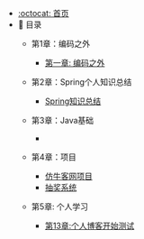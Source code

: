 - [:octocat: 首页](/README)
- :memo: 目录
   - 第1章：编码之外
      - [第一章: 编码之外](/md/code-aprt/编码之外.md)

   - 第2章：Spring个人知识总结
      - [Spring知识总结](/docs/md/Spring/Spring基础.md)

   - 第3章：Java基础
      - []()

   - 第4章：项目
      - [仿牛客网项目](/docs/md/project/仿牛客网项目.md)  
      - [抽奖系统](/docs/md/project/抽奖系统.md)

   - 第5章: 个人学习
  
       - [第13章:个人博客开始测试](/md/idea-plugin/2022-4-10-个人博客开始.md)
